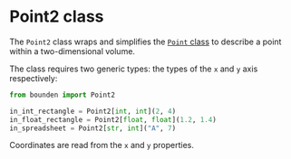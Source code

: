 # Point2 class

The `Point2` class wraps and simplifies the [`Point` class](./point.md) to describe a point within a two-dimensional volume.

The class requires two generic types: the types of the `x` and `y` axis respectively:

```python
from bounden import Point2

in_int_rectangle = Point2[int, int](2, 4)
in_float_rectangle = Point2[float, float](1.2, 1.4)
in_spreadsheet = Point2[str, int]("A", 7)
```

Coordinates are read from the `x` and `y` properties.
